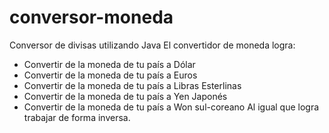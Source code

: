 # conversor-moneda
Conversor de divisas utilizando Java
El convertidor de moneda logra:
- Convertir de la moneda de tu país a Dólar
- Convertir de la moneda de tu país a Euros
- Convertir de la moneda de tu país a Libras Esterlinas
- Convertir de la moneda de tu país a Yen Japonés
- Convertir de la moneda de tu país a Won sul-coreano
Al igual que logra trabajar de forma inversa.
